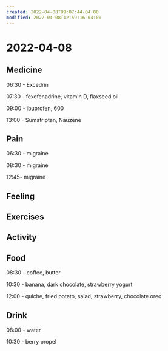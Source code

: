 ```yaml
---
created: 2022-04-08T09:07:44-04:00
modified: 2022-04-08T12:59:16-04:00
---
```


# 2022-04-08

## Medicine

06:30 - Excedrin

07:30 - fexofenadrine, vitamin D, flaxseed oil

09:00 - ibuprofen, 600

13:00 - Sumatriptan, Nauzene


## Pain

06:30 - migraine

08:30 - migraine

12:45- migraine


## Feeling


## Exercises


## Activity


## Food

08:30 - coffee, butter

10:30 - banana, dark chocolate, strawberry yogurt

12:00 - quiche, fried potato, salad, strawberry, chocolate oreo


## Drink

08:00 - water

10:30 - berry propel
